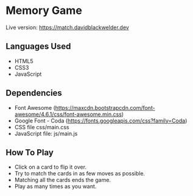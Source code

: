 # Memory Game

Live version: https://match.davidblackwelder.dev

## Languages Used
* HTML5
* CSS3
* JavaScript

## Dependencies
* Font Awesome (https://maxcdn.bootstrapcdn.com/font-awesome/4.6.1/css/font-awesome.min.css)
* Google Font - Coda (https://fonts.googleapis.com/css?family=Coda)
* CSS file css/main.css
* JavaScript file: js/main.js

## How To Play
* Click on a card to flip it over. 
* Try to match the cards in as few moves as possible.
* Matching all the cards ends the game.
* Play as many times as you want.
